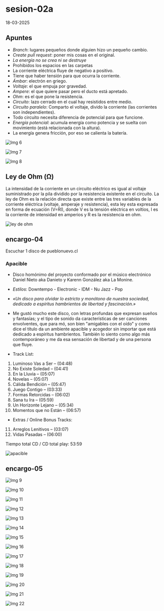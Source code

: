 # sesion-02a

18-03-2025

## Apuntes

* _Branch_: lugares pequeños donde alguien hizo un pequeño cambio.
* _Create pull request_: poner mis cosas en el original.
* _La energía no se crea ni se destruye_
* Prohibidos los espacios en las carpetas
* La corriente eléctrica fluye de negativo a positivo.
* Tiene que haber tensión para que ocurra la corriente.
* _Ámbar_: electrón en griego.
* _Voltaje_: el que empuja por gravedad.
* _Ampere_: el que quiere pasar pero el ducto está apretado.
* _Ohm_: es el que pone la resistencia.
* _Circuito_: lazo cerrado en el cual hay resistidos entre medio.
* _Circuito paralelo_: Comparto el voltaje, divido la corriente (las corrientes son independientes).
* Todo circuito necesita diferencia de potencial para que funcione.
* _Energía potencial_: acumula energía como potencia y se suelta con movimiento (está relacionada con la altura).
* La energía genera fricción, por eso se calienta la batería.

![Img 6 ](https://github.com/user-attachments/assets/2d7ea4ee-8cbf-4169-95d6-6bcdc2845c7e)

![Img 7](https://github.com/user-attachments/assets/0ade577c-0aa1-47e3-a225-5122414acb41)

![Img 8](https://github.com/user-attachments/assets/7e760441-64d6-4adb-9fc0-8c9ab03e3ac4)

## Ley de Ohm (Ω)

La intensidad de la corriente en un circuito eléctrico es igual al voltaje suministrado por la pila dividido por la resistencia existente en el circuito.
La ley de Ohm es la relación directa que existe entre las tres variables de la corriente eléctrica (voltaje, amperaje y resistencia), esta ley esta expresada en forma de ecuación (V=RI), donde V es la tensión eléctrica en voltios, I es la corriente de intensidad en amperios y R es la resistencia en ohm.

![ley de ohm](https://github.com/user-attachments/assets/f5bc2977-5611-4621-bc19-ace74e8937fe)

## encargo-04

Escuchar 1 disco de pueblonuevo.cl

### Apacible

* Disco homónimo del proyecto conformado por el músico electrónico Daniel Nieto aka Danieto y Karenn González aka La Monine.
* _Estilos_: Downtempo - Electronic - IDM - Nu Jazz - Pop
* _«Un disco para olvidar lo estricto y monótono de nuestra sociedad, dedicado a espíritus hambrientos de libertad y fascinación.»_
* Me gustó mucho este disco, con letras profundas que expresan sueños y fantasías; y el tipo de sonido da características de ser canciones envolventes, que para mó, son bien "amigables con el oído" y como dice el título da un ambiente apacible y acogedor sin importar que está dedicado a espíritus hambrientos. También lo siento como algo más contemporáneo y me da esa sensación de libertad y de una persona que fluye.

* Track List:

01. Luminoso Vas a Ser – (04:48)
02. No Existe Soledad – (04:41)
03. En la Lluvia – (05:07)
04. Novelas – (05:07)
05. Cálida Bendición – (05:47)
06. Juego Contigo – (03:33)
07. Formas Retorcidas – (06:02)
08. Sana tu Ira – (05:59)
09. Un Horizonte Lejano – (05:34)
10. Momentos que no Están – (06:57)

* Extras / Online Bonus Tracks:

11. Arreglos Lenitivos – (03:07)
12. Vidas Pasadas – (06:00)

Tiempo total CD / CD total play: 53:59

![apacible](https://github.com/user-attachments/assets/a6e14f7d-cde1-4951-bc3a-34f3e9206274)

## encargo-05

![Img 9](https://github.com/user-attachments/assets/b63ea290-a1cc-4da1-b797-58ffe0722904)

![Img 10](https://github.com/user-attachments/assets/b882f1f6-786b-4239-b293-fbc092185112)

![Img 11](https://github.com/user-attachments/assets/a7fc4cf4-60c6-46f7-a131-c50b213ca9b1)

![Img 12](https://github.com/user-attachments/assets/978bcca7-235f-430c-8824-74fe85d36434)

![Img 13](https://github.com/user-attachments/assets/7aa542b5-91ed-4e08-b272-49f09a205e8b)

![Img 14](https://github.com/user-attachments/assets/76598c2d-b0c7-472d-bb8d-b768e3a8747f)

![Img 15](https://github.com/user-attachments/assets/4b848f42-57ec-4517-ba39-42e23722a715)

![Img 16](https://github.com/user-attachments/assets/e2f847cf-2c85-47a2-bb43-7f47271e679a)

![Img 17](https://github.com/user-attachments/assets/d2c12ecd-7458-40d8-b4aa-684d7a6781ac)

![Img 18](https://github.com/user-attachments/assets/40487850-4116-449f-90b1-ba9ef2681d27)

![Img 19](https://github.com/user-attachments/assets/16c8bb10-02f2-446c-bd66-957e9ccc2e2d)

![Img 20](https://github.com/user-attachments/assets/46c946ee-ccd1-4631-a135-124bf254dca6)

![Img 21](https://github.com/user-attachments/assets/372f038b-c4ce-4bd5-9dd4-d71d99194b71)

![Img 22](https://github.com/user-attachments/assets/03d49634-8052-4782-a881-86522cf09521)
